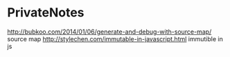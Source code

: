 # PrivateNotes

http://bubkoo.com/2014/01/06/generate-and-debug-with-source-map/ source map
http://stylechen.com/immutable-in-javascript.html immutible in js
